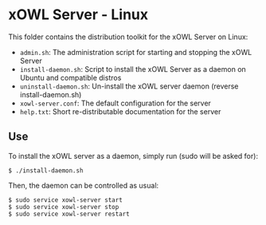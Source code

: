 # xOWL Server - Linux #

This folder contains the distribution toolkit for the xOWL Server on Linux:

* `admin.sh`: The administration script for starting and stopping the xOWL Server
* `install-daemon.sh`: Script to install the xOWL Server as a daemon on Ubuntu and compatible distros
* `uninstall-daemon.sh`: Un-install the xOWL server daemon (reverse install-daemon.sh)
* `xowl-server.conf`: The default configuration for the server
* `help.txt`: Short re-distributable documentation for the server

## Use ##

To install the xOWL server as a daemon, simply run (sudo will be asked for):

```
$ ./install-daemon.sh
```

Then, the daemon can be controlled as usual:

```
$ sudo service xowl-server start
$ sudo service xowl-server stop
$ sudo service xowl-server restart
```